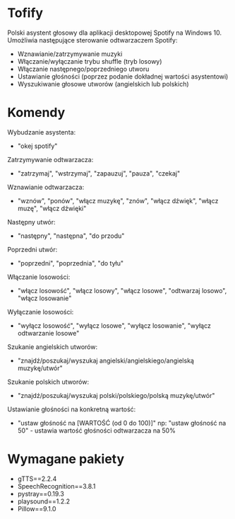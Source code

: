 # Tofify
Polski asystent głosowy dla aplikacji desktopowej Spotify na Windows 10. Umożliwia następujące sterowanie odtwarzaczem Spotify:
- Wznawianie/zatrzymywanie muzyki
- Włączanie/wyłączanie trybu shuffle (tryb losowy)
- Włączanie następnego/poprzedniego utworu
- Ustawianie głośności (poprzez podanie dokładnej wartości asystentowi)
- Wyszukiwanie głosowe utworów (angielskich lub polskich)

# Komendy
Wybudzanie asystenta:
- "okej spotify"


Zatrzymywanie odtwarzacza:
- "zatrzymaj", "wstrzymaj", "zapauzuj", "pauza", "czekaj"


Wznawianie odtwarzacza:
- "wznów", "ponów", "włącz muzykę", "znów", "włącz dźwięk", "włącz muzę", "włącz dźwięki"


Następny utwór:
- "następny", "następna", "do przodu"


Poprzedni utwór:
- "poprzedni", "poprzednia", "do tyłu"


Włączanie losowości:
- "włącz losowość", "włącz losowy", "włącz losowe", "odtwarzaj losowo", "włącz losowanie"


Wyłączanie losowości:
- "wyłącz losowość", "wyłącz losowe", "wyłącz losowanie", "wyłącz odtwarzanie losowe"


Szukanie angielskich utworów:
- "znajdź/poszukaj/wyszukaj angielski/angielskiego/angielską muzykę/utwór"


Szukanie polskich utworów:
- "znajdź/poszukaj/wyszukaj polski/polskiego/polską muzykę/utwór"


Ustawianie głośności na konkretną wartość:
- "ustaw głośność na [WARTOŚĆ (od 0 do 100)]" np: "ustaw głośność na 50" - ustawia wartość głośności odtwarzacza na 50%


# Wymagane pakiety
- gTTS==2.2.4
- SpeechRecognition==3.8.1
- pystray==0.19.3
- playsound==1.2.2
- Pillow==9.1.0
